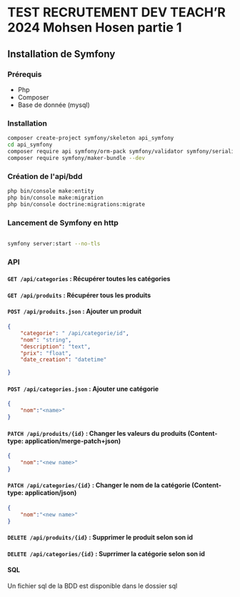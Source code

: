 # TEST RECRUTEMENT DEV TEACH’R 2024 Mohsen Hosen partie 1

## Installation de Symfony
### Prérequis

- Php
- Composer
- Base de donnée (mysql)


### Installation 

```bash 
composer create-project symfony/skeleton api_symfony
cd api_symfony
composer require api symfony/orm-pack symfony/validator symfony/serializer-pack
composer require symfony/maker-bundle --dev
```

### Création de l'api/bdd

```bash
php bin/console make:entity
php bin/console make:migration
php bin/console doctrine:migrations:migrate

```



### Lancement de Symfony en http

```bash

symfony server:start --no-tls

```


### API

#### `GET /api/categories` : Récupérer toutes les catégories
#### `GET /api/produits` : Récupérer tous les produits
#### `POST /api/produits.json` : Ajouter un produit
```json
{
    "categorie": " /api/categorie/id",
    "nom": "string",
    "description": "text",
    "prix": "float",
    "date_creation": "datetime"

}   
```
#### `POST /api/categories.json` : Ajouter une catégorie
```json
{
    "nom":"<name>"
}

```


#### `PATCH /api/produits/{id}` : Changer les valeurs du produits (Content-type: application/merge-patch+json)
```json
{
    "nom":"<new name>"
}

```

#### `PATCH /api/categories/{id}` : Changer le nom de la catégorie (Content-type: application/json)
```json
{
    "nom":"<new name>"
}

```

#### `DELETE /api/produits/{id}` : Supprimer le produit selon son id 
#### `DELETE /api/categories/{id}` : Suprrimer la catégorie selon son id 





#### SQL

Un fichier sql de la BDD est disponible dans le dossier sql 